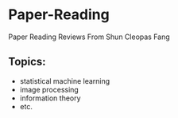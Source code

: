 # Paper-Reading
Paper Reading Reviews From Shun Cleopas Fang

## Topics:
- statistical machine learning
- image processing
- information theory
- etc.
